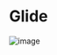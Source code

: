 # Glide
![image](https://user-images.githubusercontent.com/7577770/112590146-4d8a7180-8e3d-11eb-9467-aac11d034611.png)
